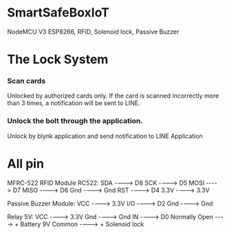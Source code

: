 # SmartSafeBoxIoT
NodeMCU V3 ESP8266, RFID, Solenoid lock, Passive Buzzer

# The Lock System
### Scan cards
Unlocked by authorized cards only. If the card is scanned incorrectly more than 3 times, a notification will be sent to LINE.

### Unlock the bolt through the application.
Unlock by blynk application and send notification to LINE Application

# All pin
MFRC-522 RFID Module RC522:
   SDA   ---->  D8
   SCK   ---->  D5
   MOSI ---->  D7
   MISO ---->  D6
   Gnd   ---->  Gnd
   RST   ---->  D4
   3.3V  ---->  3.3V
   

Passive Buzzer Module:
   VCC   ---->  3.3V
   I/O  ---->  D2
   Gnd   ---->  Gnd


Relay 5V:
   VCC   ---->  3.3V
   Gnd   ---->  Gnd
   IN ----> D0
   Normally Open ----> + Battery 9V
   Common ----> + Solenoid lock
##
